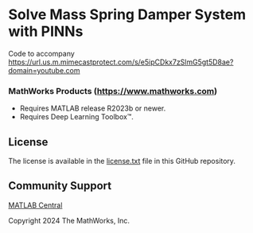 # Solve Mass Spring Damper System with PINNs

Code to accompany https://url.us.m.mimecastprotect.com/s/e5ipCDkx7zSlmG5gt5D8ae?domain=youtube.com

### MathWorks Products (https://www.mathworks.com)

- Requires MATLAB release R2023b or newer.
- Requires Deep Learning Toolbox™.

## License

The license is available in the [license.txt](license.txt) file in this GitHub repository.

## Community Support
[MATLAB Central](https://www.mathworks.com/matlabcentral)

Copyright 2024 The MathWorks, Inc.